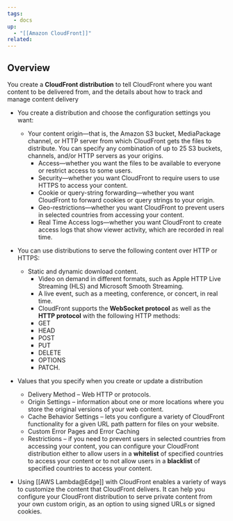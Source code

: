 ```yaml
---
tags:
  - docs
up:
  - "[[Amazon CloudFront]]"
related:
---
```

## Overview

 You create a **CloudFront distribution** to tell CloudFront where you want content to be delivered from, and the details about how to track and manage content delivery
- You create a distribution and choose the configuration settings you want:
	- Your content origin—that is, the Amazon S3 bucket, MediaPackage channel, or HTTP server from which CloudFront gets the files to distribute. You can specify any combination of up to 25 S3 buckets, channels, and/or HTTP servers as your origins.
        - Access—whether you want the files to be available to everyone or restrict access to some users.
        - Security—whether you want CloudFront to require users to use HTTPS to access your content.
        - Cookie or query-string forwarding—whether you want CloudFront to forward cookies or query strings to your origin.
        - Geo-restrictions—whether you want CloudFront to prevent users in selected countries from accessing your content.
        - Real Time Access logs—whether you want CloudFront to create access logs that show viewer activity, which are recorded in real time.

- You can use distributions to serve the following content over HTTP or HTTPS:
	- Static and dynamic download content.
        - Video on demand in different formats, such as Apple HTTP Live Streaming (HLS) and Microsoft Smooth Streaming.
        - A live event, such as a meeting, conference, or concert, in real time.
        - CloudFront supports the **WebSocket protocol** as well as the **HTTP protocol** with the following HTTP methods:
	    -   GET
	    -   HEAD
	    -   POST
	    -   PUT
	    -   DELETE
	    -   OPTIONS
	    -   PATCH.


- Values that you specify when you create or update a distribution
	- Delivery Method – Web HTTP or protocols.
	- Origin Settings – information about one or more locations where you store the original versions of your web content.
	- Cache Behavior Settings – lets you configure a variety of CloudFront functionality for a given URL path pattern for files on your website.
	- Custom Error Pages and Error Caching
	- Restrictions – if you need to prevent users in selected countries from accessing your content, you can configure your CloudFront distribution either to allow users in a **whitelist** of specified countries to access your content or to not allow users in a **blacklist** of specified countries to access your content.

- Using [[AWS Lambda@Edge]] with CloudFront enables a variety of ways to customize the content that CloudFront delivers. It can help you configure your CloudFront distribution to serve private content from your own custom origin, as an option to using signed URLs or signed cookies. 